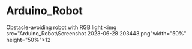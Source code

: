 # Arduino_Robot
Obstacle-avoiding robot with RGB light
<img src="Arduino_Robot\Screenshot 2023-06-28 203443.png"width="50%" height="50%">12